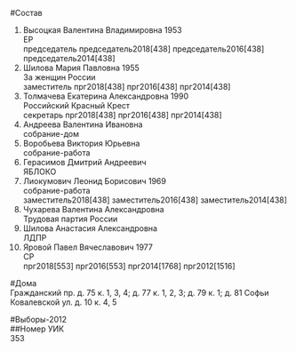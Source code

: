 #Состав  
1. Высоцкая Валентина Владимировна 1953  
    ЕР  
    председатель председатель2018[438] председатель2016[438] председатель2014[438]  
2. Шилова Мария Павловна 1955  
    За женщин России  
    заместитель прг2018[438] прг2016[438] прг2014[438]  
3. Толмачева Екатерина Александровна 1990  
    Российский Красный Крест  
    секретарь прг2018[438] прг2016[438] прг2014[438]  
4. Андреева Валентина Ивановна  
    собрание-дом  
5. Воробьева Виктория Юрьевна  
    собрание-работа  
6. Герасимов Дмитрий Андреевич  
    ЯБЛОКО  
7. Лиокумович Леонид Борисович 1969  
    собрание-работа  
    заместитель2018[438] заместитель2016[438] заместитель2014[438]  
8. Чухарева Валентина Александровна  
    Трудовая партия России  
9. Шилова Анастасия Александровна  
    ЛДПР  
10. Яровой Павел Вячеславович 1977  
    СР  
    прг2018[553] прг2016[553] прг2014[1768] прг2012[1516]  
  
#Дома  
Гражданский пр. д. 75 к. 1, 3, 4; д. 77 к. 1, 2, 3; д. 79 к. 1; д. 81 Софьи Ковалевской ул. д. 10 к. 4, 5  
  
#Выборы-2012  
##Номер УИК  
353  
